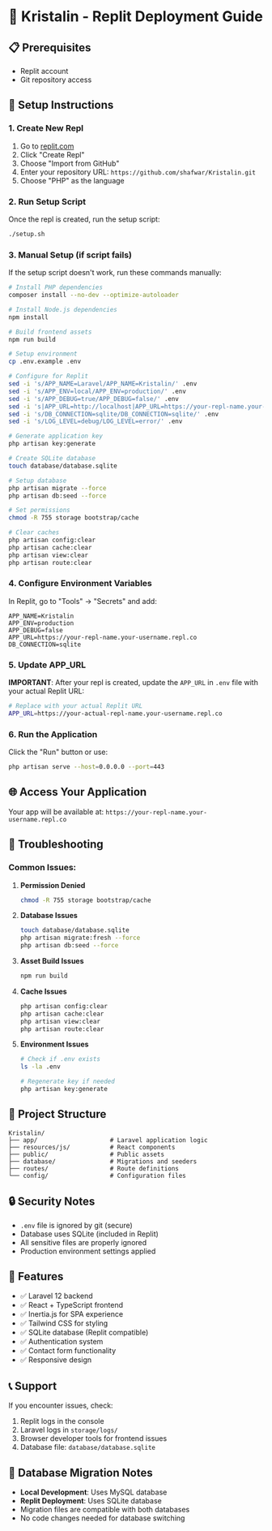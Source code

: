 # 🚀 Kristalin - Replit Deployment Guide

## 📋 Prerequisites
- Replit account
- Git repository access

## 🔧 Setup Instructions

### 1. Create New Repl
1. Go to [replit.com](https://replit.com)
2. Click "Create Repl"
3. Choose "Import from GitHub"
4. Enter your repository URL: `https://github.com/shafwar/Kristalin.git`
5. Choose "PHP" as the language

### 2. Run Setup Script
Once the repl is created, run the setup script:

```bash
./setup.sh
```

### 3. Manual Setup (if script fails)
If the setup script doesn't work, run these commands manually:

```bash
# Install PHP dependencies
composer install --no-dev --optimize-autoloader

# Install Node.js dependencies
npm install

# Build frontend assets
npm run build

# Setup environment
cp .env.example .env

# Configure for Replit
sed -i 's/APP_NAME=Laravel/APP_NAME=Kristalin/' .env
sed -i 's/APP_ENV=local/APP_ENV=production/' .env
sed -i 's/APP_DEBUG=true/APP_DEBUG=false/' .env
sed -i 's|APP_URL=http://localhost|APP_URL=https://your-repl-name.your-username.repl.co|' .env
sed -i 's/DB_CONNECTION=sqlite/DB_CONNECTION=sqlite/' .env
sed -i 's/LOG_LEVEL=debug/LOG_LEVEL=error/' .env

# Generate application key
php artisan key:generate

# Create SQLite database
touch database/database.sqlite

# Setup database
php artisan migrate --force
php artisan db:seed --force

# Set permissions
chmod -R 755 storage bootstrap/cache

# Clear caches
php artisan config:clear
php artisan cache:clear
php artisan view:clear
php artisan route:clear
```

### 4. Configure Environment Variables
In Replit, go to "Tools" → "Secrets" and add:

```
APP_NAME=Kristalin
APP_ENV=production
APP_DEBUG=false
APP_URL=https://your-repl-name.your-username.repl.co
DB_CONNECTION=sqlite
```

### 5. Update APP_URL
**IMPORTANT**: After your repl is created, update the `APP_URL` in `.env` file with your actual Replit URL:

```bash
# Replace with your actual Replit URL
APP_URL=https://your-actual-repl-name.your-username.repl.co
```

### 6. Run the Application
Click the "Run" button or use:
```bash
php artisan serve --host=0.0.0.0 --port=443
```

## 🌐 Access Your Application
Your app will be available at:
`https://your-repl-name.your-username.repl.co`

## 🔧 Troubleshooting

### Common Issues:

1. **Permission Denied**
   ```bash
   chmod -R 755 storage bootstrap/cache
   ```

2. **Database Issues**
   ```bash
   touch database/database.sqlite
   php artisan migrate:fresh --force
   php artisan db:seed --force
   ```

3. **Asset Build Issues**
   ```bash
   npm run build
   ```

4. **Cache Issues**
   ```bash
   php artisan config:clear
   php artisan cache:clear
   php artisan view:clear
   php artisan route:clear
   ```

5. **Environment Issues**
   ```bash
   # Check if .env exists
   ls -la .env
   
   # Regenerate key if needed
   php artisan key:generate
   ```

## 📁 Project Structure
```
Kristalin/
├── app/                    # Laravel application logic
├── resources/js/           # React components
├── public/                 # Public assets
├── database/               # Migrations and seeders
├── routes/                 # Route definitions
└── config/                 # Configuration files
```

## 🔒 Security Notes
- `.env` file is ignored by git (secure)
- Database uses SQLite (included in Replit)
- All sensitive files are properly ignored
- Production environment settings applied

## 🚀 Features
- ✅ Laravel 12 backend
- ✅ React + TypeScript frontend
- ✅ Inertia.js for SPA experience
- ✅ Tailwind CSS for styling
- ✅ SQLite database (Replit compatible)
- ✅ Authentication system
- ✅ Contact form functionality
- ✅ Responsive design

## 📞 Support
If you encounter issues, check:
1. Replit logs in the console
2. Laravel logs in `storage/logs/`
3. Browser developer tools for frontend issues
4. Database file: `database/database.sqlite`

## 🔄 Database Migration Notes
- **Local Development**: Uses MySQL database
- **Replit Deployment**: Uses SQLite database
- Migration files are compatible with both databases
- No code changes needed for database switching
